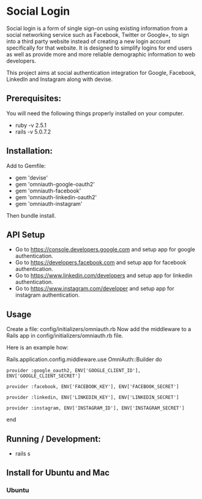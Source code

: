 # Social Login
Social login is a form of single sign-on using existing information from a social networking service such as Facebook, Twitter or Google+, to sign into a third party website instead of creating a new login account specifically for that website. It is designed to simplify logins for end users as well as provide more and more reliable demographic information to web developers.

This project aims at social authentication integration for Google, Facebook, LinkedIn and Instagram along with devise.


## Prerequisites:
You will need the following things properly installed on your computer.
* ruby -v 2.5.1
* rails -v 5.0.7.2

## Installation:

Add to Gemfile:
* gem 'devise'
* gem 'omniauth-google-oauth2'
* gem 'omniauth-facebook'
* gem 'omniauth-linkedin-oauth2'
* gem 'omniauth-instagram'

Then bundle install.

## API Setup
* Go to https://console.developers.google.com and setup app for google authentication.
* Go to https://developers.facebook.com and setup app for facebook authentication.
* Go to https://www.linkedin.com/developers and setup app for linkedin authentication.
* Go to https://www.instagram.com/developer and setup app for instagram authentication.

## Usage
Create a file: config/initializers/omniauth.rb
Now add the middleware to a Rails app in config/initializers/omniauth.rb file.

Here is an example how:

Rails.application.config.middleware.use OmniAuth::Builder do

    provider :google_oauth2, ENV['GOOGLE_CLIENT_ID'], ENV['GOOGLE_CLIENT_SECRET']
    
    provider :facebook, ENV['FACEBOOK_KEY'], ENV['FACEBOOK_SECRET']
    
    provider :linkedin, ENV['LINKEDIN_KEY'], ENV['LINKEDIN_SECRET']
    
    provider :instagram, ENV['INSTAGRAM_ID'], ENV['INSTAGRAM_SECRET']
end

## Running / Development:
* rails s

## Install for Ubuntu and Mac
### Ubuntu
